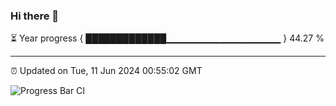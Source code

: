 ### Hi there 👋

⏳ Year progress { █████████████▁▁▁▁▁▁▁▁▁▁▁▁▁▁▁▁▁ } 44.27 %

---

⏰ Updated on Tue, 11 Jun 2024 00:55:02 GMT

![Progress Bar CI](https://github.com/liununu/liununu/workflows/Progress%20Bar%20CI/badge.svg)
